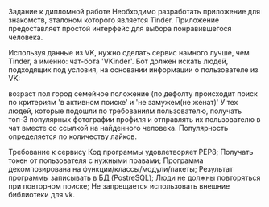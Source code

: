 Задание к дипломной работе
Необходимо разработать приложение для знакомств, эталоном которого является Tinder. Приложение предоставляет простой интерфейс для выбора понравившегося человека.

Используя данные из VK, нужно сделать сервис намного лучше, чем Tinder, а именно: чат-бота 'VKinder'. Бот должен искать людей, подходящих под условия, на основании информации о пользователе из VK:

возраст
пол
город
семейное положение (по дефолту происходит поиск по критериям 'в активном поиске' и 'не замужем(не женат)'
У тех людей, которые подошли по требованиям пользователю, получать топ-3 популярных фотографии профиля и отправлять их пользователю в чат вместе со ссылкой на найденного человека. Популярность определяется по количеству лайков.

Требование к сервису
Код программы удовлетворяет PEP8;
Получать токен от пользователя с нужными правами;
Программа декомпозирована на функции/классы/модули/пакеты;
Результат программы записывать в БД (PostreSQL);
Люди не должны повторяться при повторном поиске;
Не запрещается использовать внешние библиотеки для vk.
